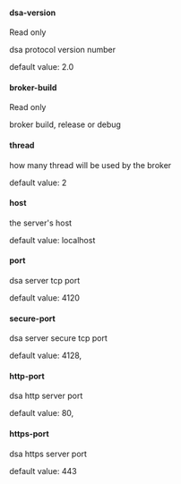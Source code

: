 #### dsa-version
Read only

dsa protocol version number

default value: 2.0

#### broker-build
Read only

broker build, release or debug

#### thread
how many thread will be used by the broker

default value: 2

#### host
the server's host

default value: localhost

#### port
dsa server tcp port

default value: 4120

#### secure-port
dsa server secure tcp port

default value: 4128,

#### http-port
dsa http server port

default value: 80,

#### https-port
dsa https server port

default value: 443
